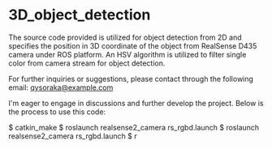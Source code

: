 # 3D_object_detection
The source code provided is utilized for object detection from 2D and specifies the position in 3D coordinate of the object from RealSense D435 camera under ROS platform. An HSV algorithm is utilized to filter single color from camera stream for object detection. 

For further inquiries or suggestions, please contact through the following email: qysoraka@example.com

I'm eager to engage in discussions and further develop the project. Below is the process to use this code: 

 $ catkin_make 
 $ roslaunch realsense2_camera rs_rgbd.launch 
 $ roslaunch realsense2_camera rs_rgbd.launch 
 $ r